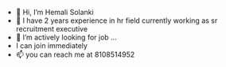 - 👋 Hi, I’m Hemali Solanki
- 👀 I have 2 years experience in hr field currently working as sr recruitment executive 
- 🌱 I’m actively looking for job  ...
- I can join immediately 
- 📫 you can reach me at 8108514952
